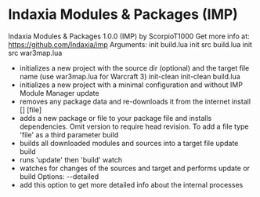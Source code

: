 # Indaxia Modules & Packages (IMP)

Indaxia Modules & Packages 1.0.0 (IMP) by ScorpioT1000
Get more info at: https://github.com/Indaxia/imp
Arguments:
  init build.lua
  init src build.lua
  init src war3map.lua
  - initializes a new project with the source dir (optional) and the target file name (use war3map.lua for Warcraft 3)
  init-clean
  init-clean build.lua
  - initializes a new project with a minimal configuration and without IMP Module Manager
  update
  - removes any package data and re-downloads it from the internet
  install <package> [<version>] [file]
  - adds a new package or file to your package file and installs dependencies. Omit version to require head revision. To add a file type 'file' as a third parameter
  build
  - builds all downloaded modules and sources into a target file
  update build
  - runs 'update' then 'build'
  watch
  - watches for changes of the sources and target and performs update or build
Options:
  --detailed
  - add this option to get more detailed info about the internal processes
